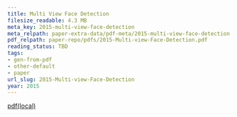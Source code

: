 ```yaml
---
title: Multi View Face Detection
filesize_readable: 4.3 MB
meta_key: 2015-multi-view-face-detection
meta_relpath: paper-extra-data/pdf-meta/2015-multi-view-face-detection.yaml
pdf_relpath: paper-repo/pdfs/2015-Multi-view-Face-Detection.pdf
reading_status: TBD
tags:
- gen-from-pdf
- other-default
- paper
url_slug: 2015-Multi-view-Face-Detection
year: 2015
---
```


[pdf(local)](../../paper-repo/pdfs/2015-Multi-view-Face-Detection.pdf)
